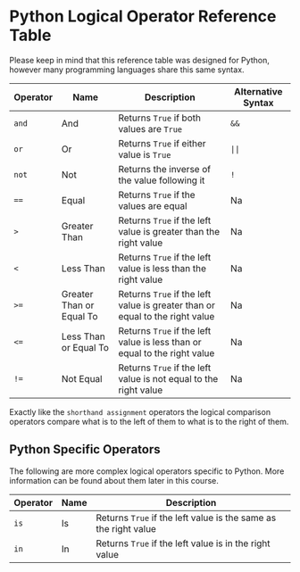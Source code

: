 # Python Logical Operator Reference Table

Please keep in mind that this reference table was designed for Python, however many programming languages share this same syntax.

| Operator | Name | Description | Alternative Syntax |
|-|-|-|-|
| `and` | And | Returns `True` if both values are `True` | `&&` |
| `or` | Or | Returns `True` if either value is `True` | `\|\|` |
| `not` | Not | Returns the inverse of the value following it | `!` |
| `==` | Equal | Returns `True` if the values are equal | Na |
| `>` | Greater Than | Returns `True` if the left value is greater than the right value | Na |
| `<` | Less Than | Returns `True` if the left value is less than the right value | Na |
| `>=` | Greater Than or Equal To | Returns `True` if the left value is greater than or equal to the right value | Na |
| `<=` | Less Than or Equal To | Returns `True` if the left value is less than or equal to the right value | Na |
| `!=` | Not Equal | Returns `True` if the left value is not equal to the right value | Na |

Exactly like the `shorthand assignment` operators the logical comparison operators compare what is to the left of them to what is to the right of them.

## Python Specific Operators

The following are more complex logical operators specific to Python. More information can be found about them later in this course.

| Operator | Name | Description |
|-|-|-|
| `is` | Is | Returns `True` if the left value is the same as the right value | Na |
| `in` | In | Returns `True` if the left value is in the right value |
